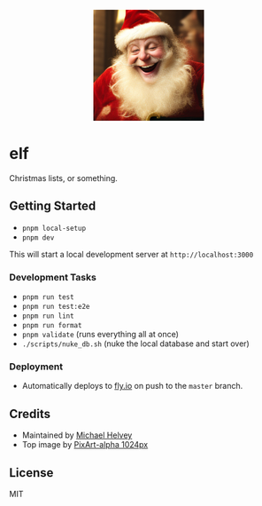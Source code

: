 <p align="center">
  <a href="https://michaelhelvey.dev" target="blank"><img src="./public/elf.png" width="200" alt="drunken elf receiving christmas lists from squirrels" /></a>
</p>

# elf

Christmas lists, or something.

## Getting Started

-   `pnpm local-setup`
-   `pnpm dev`

This will start a local development server at `http://localhost:3000`

### Development Tasks

-   `pnpm run test`
-   `pnpm run test:e2e`
-   `pnpm run lint`
-   `pnpm run format`
-   `pnpm validate` (runs everything all at once)
-   `./scripts/nuke_db.sh` (nuke the local database and start over)

### Deployment

-   Automatically deploys to [fly.io](https://fly.io) on push to the `master` branch.

## Credits

-   Maintained by [Michael Helvey](https://michaelhelvey.dev)
-   Top image by [PixArt-alpha 1024px](https://github.com/PixArt-alpha/PixArt-alpha)

## License

MIT
